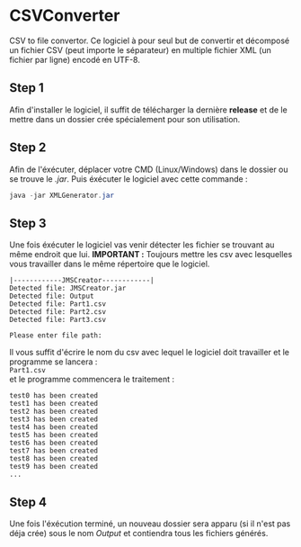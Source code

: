 # CSVConverter
CSV to file convertor.
Ce logiciel à pour seul but de convertir et décomposé un fichier CSV (peut importe le séparateur) en multiple fichier XML (un fichier par ligne) encodé en UTF-8.

## Step 1
Afin d'installer le logiciel, il suffit de télécharger la dernière **release** et de le mettre dans un dossier crée spécialement pour son utilisation.

## Step 2
Afin de l'éxécuter, déplacer votre CMD (Linux/Windows) dans le dossier ou se trouve le *.jar*. Puis éxécuter le logiciel avec cette commande :
```java
java -jar XMLGenerator.jar
```

## Step 3
Une fois éxécuter le logiciel vas venir détecter les fichier se trouvant au même endroit que lui.
**IMPORTANT :** Toujours mettre les csv avec lesquelles vous travailler dans le même répertoire que le logiciel.
```
|------------JMSCreator------------|
Detected file: JMSCreator.jar
Detected file: Output
Detected file: Part1.csv
Detected file: Part2.csv
Detected file: Part3.csv

Please enter file path:
```

Il vous suffit d'écrire le nom du csv avec lequel le logiciel doit travailler et le programme se lancera :  
```Part1.csv```  
et le programme commencera le traitement :
```
test0 has been created
test1 has been created
test2 has been created
test3 has been created
test4 has been created
test5 has been created
test6 has been created
test7 has been created
test8 has been created
test9 has been created
...
```

## Step 4
Une fois l'éxécution terminé, un nouveau dossier sera apparu (si il n'est pas déja crée) sous le nom *Output* et contiendra tous les fichiers générés.
